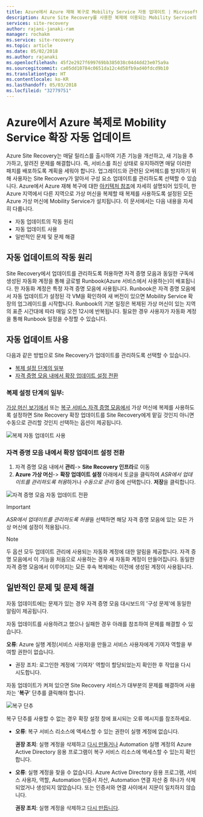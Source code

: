 ```yaml
---
title: Azure에서 Azure 재해 복구로 Mobility Service 자동 업데이트 | Microsoft Docs
description: Azure Site Recovery를 사용한 복제에 이용되는 Mobility Service의 자동 업데이트에 대한 개요를 제공합니다.
services: site-recovery
author: rajani-janaki-ram
manager: rochakm
ms.service: site-recovery
ms.topic: article
ms.date: 05/02/2018
ms.author: rajanaki
ms.openlocfilehash: 45f2e2927f699769bb385038c04d4dd23e075a9a
ms.sourcegitcommit: ca05dd10784c0651da12c4d58fb9ad40fdcd9b10
ms.translationtype: HT
ms.contentlocale: ko-KR
ms.lasthandoff: 05/03/2018
ms.locfileid: "32779751"
---
```

# <a name="automatic-update-of-mobility-service-extension-in-azure-to-azure-replication"></a>Azure에서 Azure 복제로 Mobility Service 확장 자동 업데이트

Azure Site Recovery는 매달 릴리스를 출시하여 기존 기능을 개선하고, 새 기능을 추가하고, 알려진 문제를 해결합니다. 즉, 서비스를 최신 상태로 유지하려면 매달 이러한 패치를 배포하도록 계획을 세워야 합니다. 업그레이드와 관련된 오버헤드를 방지하기 위해 사용자는 Site Recovery가 알아서 구성 요소 업데이트를 관리하도록 선택할 수 있습니다. Azure에서 Azure 재해 복구에 대한 [아키텍처 참조](azure-to-azure-architecture.md)에 자세히 설명되어 있듯이, 한 Azure 지역에서 다른 지역으로 가상 머신을 복제할 때 복제를 사용하도록 설정된 모든 Azure 가상 머신에 Mobility Service가 설치됩니다. 이 문서에서는 다음 내용을 자세히 다룹니다.

- 자동 업데이트의 작동 원리
- 자동 업데이트 사용
- 일반적인 문제 및 문제 해결
 
## <a name="how-does-automatic-update-work"></a>자동 업데이트의 작동 원리

Site Recovery에서 업데이트를 관리하도록 허용하면 자격 증명 모음과 동일한 구독에 생성된 자동화 계정을 통해 글로벌 Runbook(Azure 서비스에서 사용하는)이 배포됩니다. 한 자동화 계정은 특정 자격 증명 모음에 사용됩니다. Runbook은 자격 증명 모음에서 자동 업데이트가 설정된 각 VM을 확인하여 새 버전이 있으면 Mobility Service 확장의 업그레이드를 시작합니다. Runbook의 기본 일정은 복제된 가상 머신이 있는 지역의 표준 시간대에 따라 매일 오전 12시에 반복됩니다. 필요한 경우 사용자가 자동화 계정을 통해 Runbook 일정을 수정할 수 있습니다. 

## <a name="enable-automatic-updates"></a>자동 업데이트 사용

다음과 같은 방법으로 Site Recovery가 업데이트를 관리하도록 선택할 수 있습니다.

- [복제 설정 단계의 일부](#as-part-of-the-enable-replication-step)
- [자격 증명 모음 내에서 확장 업데이트 설정 전환](#toggle-the-extension-update-settings-inside-the-vault)

### <a name="as-part-of-the-enable-replication-step"></a>복제 설정 단계의 일부:

[가상 머신 보기에서](azure-to-azure-quickstart.md) 또는 [복구 서비스 자격 증명 모음에서](azure-to-azure-how-to-enable-replication.md) 가상 머신에 복제를 사용하도록 설정하면 Site Recovery 확장 업데이트를 Site Recovery에게 맡길 것인지 아니면 수동으로 관리할 것인지 선택하는 옵션이 제공됩니다.

![복제 자동 업데이트 사용](./media/azure-to-azure-autoupdate/enable-rep.png)

### <a name="toggle-the-extension-update-settings-inside-the-vault"></a>자격 증명 모음 내에서 확장 업데이트 설정 전환

1. 자격 증명 모음 내에서 **관리**-> **Site Recovery 인프라**로 이동
2. **Azure 가상 머신**-> **확장 업데이트 설정** 아래에서 토글을 클릭하여 *ASR에서 업데이트를 관리하도록 허용*하거나 *수동으로 관리* 중에 선택합니다. **저장**을 클릭합니다.

![자격 증명 모음 자동 업데이트 전환](./media/azure-to-azure-autoupdate/vault-toggle.png)

> [!Important] 
> *ASR에서 업데이트를 관리하도록 허용*을 선택하면 해당 자격 증명 모음에 있는 모든 가상 머신에 설정이 적용됩니다.


> [!Note] 
> 두 옵션 모두 업데이트 관리에 사용되는 자동화 계정에 대한 알림을 제공합니다. 자격 증명 모음에서 이 기능을 처음으로 사용하는 경우 새 자동화 계정이 만들어집니다. 동일한 자격 증명 모음에서 이루어지는 모든 후속 복제에는 이전에 생성된 계정이 사용됩니다.

## <a name="common-issues--troubleshooting"></a>일반적인 문제 및 문제 해결

자동 업데이트에는 문제가 있는 경우 자격 증명 모음 대시보드의 '구성 문제'에 동일한 알림이 제공됩니다. 

자동 업데이트를 사용하려고 했으나 실패한 경우 아래를 참조하여 문제를 해결할 수 있습니다.

**오류**: Azure 실행 계정(서비스 사용자)을 만들고 서비스 사용자에게 기여자 역할을 부여할 권한이 없습니다. 
- 권장 조치: 로그인한 계정에 '기여자' 역할이 할당되었는지 확인한 후 작업을 다시 시도합니다.
 
자동 업데이트가 켜져 있으면 Site Recovery 서비스가 대부분의 문제를 해결하며 사용자는 '**복구**' 단추를 클릭해야 합니다.

![복구 단추](./media/azure-to-azure-autoupdate/repair.png)

복구 단추를 사용할 수 없는 경우 확장 설정 창에 표시되는 오류 메시지를 참조하세요.

 - **오류**: 복구 서비스 리소스에 액세스할 수 있는 권한이 실행 계정에 없습니다.

    **권장 조치**: 실행 계정을 삭제하고 [다시 만들거나](https://docs.microsoft.com/en-us/azure/automation/automation-create-runas-account) Automation 실행 계정의 Azure Active Directory 응용 프로그램이 복구 서비스 리소스에 액세스할 수 있는지 확인합니다.

- **오류**: 실행 계정을 찾을 수 없습니다. Azure Active Directory 응용 프로그램, 서비스 사용자, 역할, Automation 인증서 자산, Automation 연결 자산 중 하나가 삭제되었거나 생성되지 않았습니다. 또는 인증서와 연결 사이에서 지문이 일치하지 않습니다. 

    **권장 조치**: 실행 계정을 삭제하고 [다시 만듭니다](https://docs.microsoft.com/en-us/azure/automation/automation-create-runas-account).

